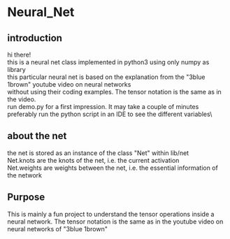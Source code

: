 # Neural_Net
## introduction
hi there!\
this is a neural net class implemented in python3 using only numpy as library \
this particular neural net is based on the explanation from the "3blue 1brown" youtube video on neural networks\
without using their coding examples. The tensor notation is the same as in the video.\
run demo.py for a first impression. It may take a couple of minutes\
preferably run the python script in an IDE to see the different variables\
## about the net
the net is stored as an instance of the class "Net" within lib/net \
Net.knots are the knots of the net, i.e. the current activation\
Net.weights are weights between the net, i.e. the essential information of the network

## Purpose
This is mainly a fun project to understand the tensor operations inside a neural network. The tensor notation is the same as in the youtube video on neural networks of "3blue 1brown"
